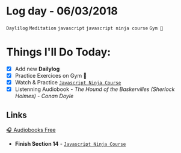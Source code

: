 # Log day - 06/03/2018

`Daylilog` `Meditation` `javascript` `javascript ninja course` `Gym 🏃`

# Things I'll Do Today:  
- [x] Add new **Dailylog**
- [x] Practice Exercices on Gym 🏃
- [x] Watch & Practice [`Javascript Ninja Course`](https://github.com/wgoulaart/course-javascript-ninja)
- [x] Listenning Audiobook - *The Hound of the Baskervilles (Sherlock Holmes)* - *Conan Doyle*

## Links  
[🎧 Audiobooks Free](http://english-e-books.net/)    

- **Finish Section 14** - [`Javascript Ninja Course`](https://github.com/wgoulaart/course-javascript-ninja)
